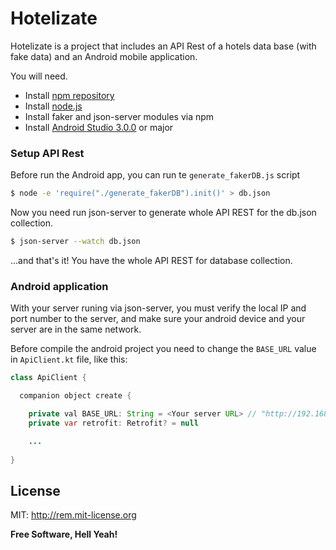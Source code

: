 # Hotelizate

Hotelizate is a project that includes an API Rest of a hotels data base (with fake data) and an Android mobile application.

You will need.

  - Install [npm repository]
  - Install [node.js]
  - Install faker and json-server modules via npm
  - Install [Android Studio 3.0.0] or major
  
### Setup API Rest

Before run the Android app, you can run te ``generate_fakerDB.js`` script
```sh
$ node -e 'require("./generate_fakerDB").init()' > db.json
```
Now you need run json-server to generate whole API REST for the db.json collection.

```sh
$ json-server --watch db.json
```
...and that's it! You have the whole API REST for database collection.


### Android application

With your server runing via json-server, you must verify the local IP and port number to the server, and make sure your android device and your server are in the same network.

Before compile the android project you need to change the ```BASE_URL``` value in ```ApiClient.kt``` file, like this:

```java
class ApiClient {

  companion object create {

    private val BASE_URL: String = <Your server URL> // "http://192.168.0.6:3000/"
    private var retrofit: Retrofit? = null

    ...
        
}
```

## License

MIT: http://rem.mit-license.org

**Free Software, Hell Yeah!**

[//]: # (These are reference links used in the body of this note and get stripped out when the markdown processor does its job. There is no need to format nicely because it shouldn't be seen. Thanks SO - http://stackoverflow.com/questions/4823468/store-comments-in-markdown-syntax)


   [dill]: <https://github.com/joemccann/dillinger>
   [git-repo-url]: <https://github.com/joemccann/dillinger.git>
   [john gruber]: <http://daringfireball.net>
   [df1]: <http://daringfireball.net/projects/markdown/>
   [markdown-it]: <https://github.com/markdown-it/markdown-it>
   [Ace Editor]: <http://ace.ajax.org>
   [node.js]: <http://nodejs.org>
   [Twitter Bootstrap]: <http://twitter.github.com/bootstrap/>
   [jQuery]: <http://jquery.com>
   [@tjholowaychuk]: <http://twitter.com/tjholowaychuk>
   [express]: <http://expressjs.com>
   [AngularJS]: <http://angularjs.org>
   [Gulp]: <http://gulpjs.com>
   [npm repository]: <https://www.npmjs.com/get-npm>
   [Android Studio 3.0.0]: <https://developer.android.com/studio/install.html>
   [PlDb]: <https://github.com/joemccann/dillinger/tree/master/plugins/dropbox/README.md>
   [PlGh]: <https://github.com/joemccann/dillinger/tree/master/plugins/github/README.md>
   [PlGd]: <https://github.com/joemccann/dillinger/tree/master/plugins/googledrive/README.md>
   [PlOd]: <https://github.com/joemccann/dillinger/tree/master/plugins/onedrive/README.md>
   [PlMe]: <https://github.com/joemccann/dillinger/tree/master/plugins/medium/README.md>
   [PlGa]: <https://github.com/RahulHP/dillinger/blob/master/plugins/googleanalytics/README.md>
